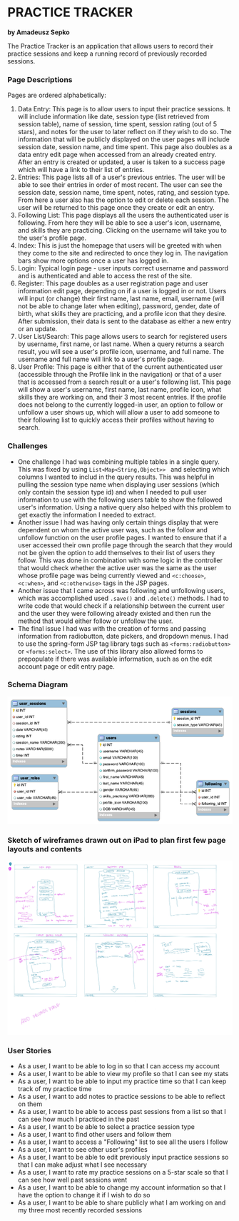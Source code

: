 # **PRACTICE TRACKER**

**by Amadeusz Sepko**

The Practice Tracker is an application that allows users to record their practice sessions and keep a running record of previously recorded sessions.

### Page Descriptions
Pages are ordered alphabetically:
1. Data Entry: This page is to allow users to input their practice sessions. It will include information like date, session type (list retrieved from session table), name of session, time spent, session rating (out of 5 stars), and notes for the user to later reflect on if they wish to do so. The information that will be publicly displayed on the user pages will include session date, session name, and time spent. This page also doubles as a data entry edit page when accessed from an already created entry. After an entry is created or updated, a user is taken to a success page which will have a link to their list of entries.
2. Entries: This page lists all of a user's previous entries. The user will be able to see their entries in order of most recent. The user can see the session date, session name, time spent, notes, rating, and session type. From here a user also has the option to edit or delete each session. The user will be returned to this page once they create or edit an entry.
3. Following List: This page displays all the users the authenticated user is following. From here they will be able to see a user's icon, username, and skills they are practicing. Clicking on the username will take you to the user's profile page.
4. Index: This is just the homepage that users will be greeted with when they come to the site and redirected to once they log in. The navigation bars show more options once a user has logged in.
5. Login: Typical login page - user inputs correct username and password and is authenticated and able to access the rest of the site.
6. Register: This page doubles as a user registration page and user information edit page, depending on if a user is logged in or not. Users will input (or change) their first name, last name, email, username (will not be able to change later when editing), password, gender, date of birth, what skills they are practicing, and a profile icon that they desire. After submission, their data is sent to the database as either a new entry or an update.
7. User List/Search: This page allows users to search for registered users by username, first name, or last name. When a query returns a search result, you will see a user's profile icon, username, and full name. The username and full name will link to a user's profile page. 
8. User Profile: This page is either that of the current authenticated user (accessible through the Profile link in the navigation) or that of a user that is accessed from a search result or a user's following list. This page will show a user's username, first name, last name, profile icon, what skills they are working on, and their 3 most recent entries. If the profile does not belong to the currently logged-in user, an option to follow or unfollow a user shows up, which will allow a user to add someone to their following list to quickly access their profiles without having to search.

### Challenges

- One challenge I had was combining multiple tables in a single query. This was fixed by using `List<Map<String,Object>> ` and selecting which columns I wanted to includ in the query results. This was helpful in pulling the session type name when displaying user sessions (which only contain the session type id) and when I needed to pull user information to use with the following users table to show the followed user's information. Using a native query also helped with this problem to get exactly the information I needed to extract.
- Another issue I had was having only certain things display that were dependent on whom the active user was, such as the follow and unfollow function on the user profile pages. I wanted to ensure that if a user accessed their own profile page through the search that they would not be given the option to add themselves to their list of users they follow. This was done in combination with some logic in the controller that would check whether the active user was the same as the user whose profile page was being currently viewed and `<c:choose>`, `<c:when>`, and `<c:otherwise>` tags in the JSP pages. 
- Another issue that I came across was following and unfollowing users, which was accomplished used `.save()` and `.delete()` methods. I had to write code that would check if a relationship between the current user and the user they were following already existed and then run the method that would either follow or unfollow the user.
- The final issue I had was with the creation of forms and passing information from radiobutton, date pickers, and dropdown menus. I had to use the spring-form JSP tag library tags such as `<forms:radiobutton>` or `<forms:select>`. The use of this library also allowed forms to prepopulate if there was available information, such as on the edit account page or edit entry page.

### Schema Diagram
![sketch of wireframe](./src/main/webapp/pub/images/PracticeTrackerModel.png)


### Sketch of wireframes drawn out on iPad to plan first few page layouts and contents
![sketch of wireframe](./src/main/webapp/pub/images/Untitled_Artwork%202.jpg)

### User Stories
- As a user, I want to be able to log in so that I can access my account
- As a user, I want to be able to view my profile so that I can see my stats
- As a user, I want to be able to input my practice time so that I can keep track of my practice time
- As a user, I want to add notes to practice sessions to be able to reflect on them
- As a user, I want to be able to access past sessions from a list so that I can see how much I practiced in the past
- As a user, I want to be able to select a practice session type
- As a user, I want to find other users and follow them
- As a user, I want to access a "Following" list to see all the users I follow
- As a user, I want to see other user's profiles
- As a user, I want to be able to edit previously input practice sessions so that I can make adjust what I see necessary
- As a user, I want to rate my practice sessions on a 5-star scale so that I can see how well past sessions went
- As a user, I want to be able to change my account information so that I have the option to change it if I wish to do so
- As a user, I want to be able to share publicly what I am working on and my three most recently recorded sessions
